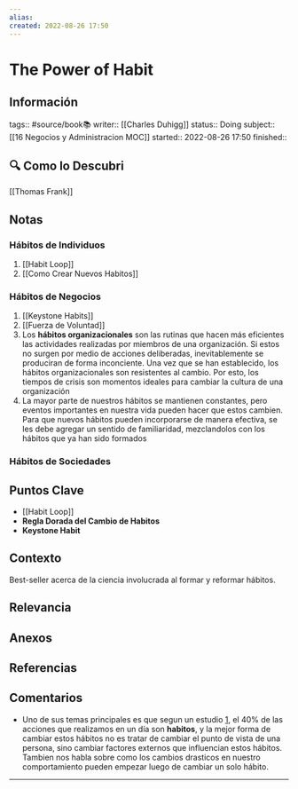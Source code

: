 ```yaml
---
alias: 
created: 2022-08-26 17:50
---
```

# The Power of Habit
## Información
tags:: #source/book📚 
writer:: [[Charles Duhigg]]
status:: Doing
subject:: [[16 Negocios y Administracion MOC]]
started:: 2022-08-26 17:50
finished::

## 🔍 Como lo Descubri
[[Thomas Frank]]

## Notas
### Hábitos de Individuos
1. [[Habit Loop]]
2. [[Como Crear Nuevos Habitos]]

### Hábitos de Negocios
1. [[Keystone Habits]]
2. [[Fuerza de Voluntad]]
3. Los **hábitos organizacionales** son las rutinas que hacen más eficientes las actividades realizadas por miembros de una organización. Si estos no surgen por medio de acciones deliberadas, inevitablemente se produciran de forma inconciente. Una vez que se han establecido, los hábitos organizacionales son resistentes al cambio. Por esto, los tiempos de crisis son momentos ideales para cambiar la cultura de una organización
4. La mayor parte de nuestros hábitos se mantienen constantes, pero eventos importantes en nuestra vida pueden hacer que estos cambien. Para que nuevos hábitos pueden incorporarse de manera efectiva, se les debe agregar un sentido de familiaridad, mezclandolos con los hábitos que ya han sido formados

### Hábitos de Sociedades

## Puntos Clave
- [[Habit Loop]]
- **Regla Dorada del Cambio de Habitos**
- **Keystone Habit**

## Contexto
Best-seller acerca de la ciencia involucrada al formar y reformar hábitos.

## Relevancia

## Anexos

## Referencias

## Comentarios
- Uno de sus temas principales es que segun un estudio [1](https://doi.org/10.1509%2Fjppm.25.1.90), el 40% de las acciones que realizamos en un día son **habitos**, y la mejor forma de cambiar estos hábitos no es tratar de cambiar el punto de vista de una persona, sino cambiar factores externos que influencian estos hábitos. Tambien nos habla sobre como los cambios drasticos en nuestro comportamiento pueden empezar luego de cambiar un solo hábito.
___

